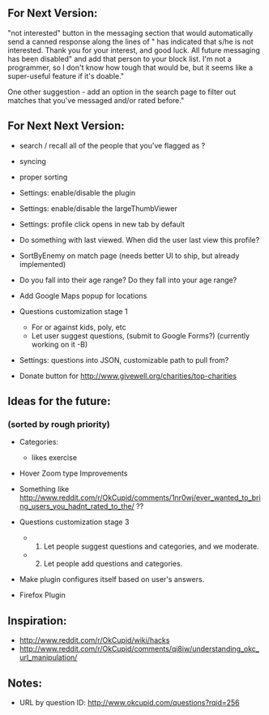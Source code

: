 
## For Next Version:
"not interested" button in the messaging section that would automatically send a canned response along the lines of "<username> has indicated that s/he is not interested. Thank you for your interest, and good luck. All future messaging has been disabled" and add that person to your block list. I'm not a programmer, so I don't know how tough that would be, but it seems like a super-useful feature if it's doable."

One other suggestion - add an option in the search page to filter out matches that you've messaged and/or rated before."

## For Next Next Version:

* search / recall all of the people that you've flagged as <X>?

* syncing

* proper sorting

* Settings: enable/disable the plugin
* Settings: enable/disable the largeThumbViewer
* Settings: profile click opens in new tab by default

* Do something with last viewed. When did the user last view this profile?

* SortByEnemy on match page (needs better UI to ship, but already implemented)
* Do you fall into their age range? Do they fall into your age range?

* Add Google Maps popup for locations

* Questions customization stage 1
    * For or against kids, poly, etc
    * Let user suggest questions, (submit to Google Forms?) (currently working on it -B)

* Settings: questions into JSON, customizable path to pull from?

* Donate button for http://www.givewell.org/charities/top-charities

## Ideas for the future:
### (sorted by rough priority)
* Categories:
    * likes exercise

* Hover Zoom type Improvements
* Something like http://www.reddit.com/r/OkCupid/comments/1nr0wj/ever_wanted_to_bring_users_you_hadnt_rated_to_the/ ??

* Questions customization stage 3
    * 1. Let people suggest questions and categories, and we moderate.
    * 2. Let people add questions and categories.
* Make plugin configures itself based on user's answers.
* Firefox Plugin



## Inspiration:
* http://www.reddit.com/r/OkCupid/wiki/hacks
* http://www.reddit.com/r/OkCupid/comments/qi8iw/understanding_okc_url_manipulation/


## Notes:
* URL by question ID: http://www.okcupid.com/questions?rqid=256

